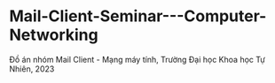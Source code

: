 # Mail-Client-Seminar---Computer-Networking
Đồ án nhóm Mail Client - Mạng máy tính, Trường Đại học Khoa học Tự Nhiên, 2023

